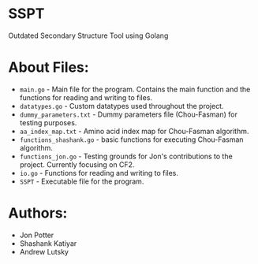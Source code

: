 # SSPT
Outdated Secondary Structure Tool using Golang

# About Files:
- `main.go` - Main file for the program. Contains the main function and the functions for reading and writing to files.
- `datatypes.go` - Custom datatypes used throughout the project. 
- `dummy_parameters.txt` - Dummy parameters file (Chou-Fasman) for testing purposes.
- `aa_index_map.txt` - Amino acid index map for Chou-Fasman algorithm.
- `functions_shashank.go` - basic functions for executing Chou-Fasman algorithm.
- `functions_jon.go` - Testing grounds for Jon's contributions to the project. Currently focusing on CF2.
- `io.go` - Functions for reading and writing to files.
- `SSPT` - Executable file for the program.

# Authors:
- Jon Potter
- Shashank Katiyar
- Andrew Lutsky

